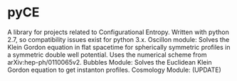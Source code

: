 # pyCE
A library for projects related to Configurational Entropy. Written with python 2.7, so compatibility issues exist for python 3.x.
Oscillon module:
Solves the Klein Gordon equation in flat spacetime for spherically symmetric profiles in a symmetric double well potential. Uses the numerical scheme from arXiv:hep-ph/0110065v2. 
Bubbles Module:
Solves the Euclidean Klein Gordon equation to get instanton profiles.
Cosmology Module:
(UPDATE)
